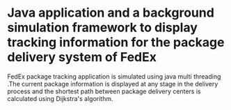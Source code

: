 Java application and a background simulation framework to display tracking information for the package delivery system of FedEx
===============================================================================================================================


FedEx package tracking application is simulated using java multi threading .The current package information is displayed at any stage in the delivery process and the shortest path between package delivery centers is calculated using Dijkstra's algorithm.
